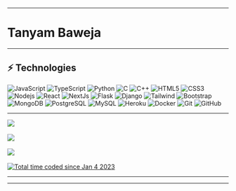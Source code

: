 <hr />

# Tanyam Baweja

<hr />

<!-- Techonlogy Sheilds -->
<!-- https://shields.io/badge/-<lable>-<color>?style=flat&logo=<logo name from simple icons> -->
## ⚡ Technologies
![JavaScript](https://img.shields.io/badge/-JavaScript-black?style=flat&logo=javascript)
![TypeScript](https://img.shields.io/badge/-TypeScript-00446e?style=flat&logo=typescript)
![Python](https://img.shields.io/badge/-Python-black?style=flat&logo=Python)
![C](https://img.shields.io/badge/-C-00599C?style=flat&logo=c)
![C++](https://img.shields.io/badge/-C++-00599C?style=flat&logo=cplusplus)
![HTML5](https://img.shields.io/badge/-HTML5-E34F26?style=flat&logo=html5&logoColor=white)
![CSS3](https://img.shields.io/badge/-CSS3-1572B6?style=flat&logo=css3)
![Nodejs](https://img.shields.io/badge/-Nodejs-black?style=flat&logo=Node.js)
![React](https://img.shields.io/badge/-React-black?style=flat&logo=react)
![NextJs](https://img.shields.io/badge/-NextJs-black?style=flat&logo=nextdotjs)
![Flask](https://img.shields.io/badge/-Flask-black?style=flat&logo=flask)
![Django](https://img.shields.io/badge/-Django-092E20?style=flat&logo=django)
![Tailwind](https://img.shields.io/badge/-Tailwind-blue?style=flat&logo=tailwindcss)
![Bootstrap](https://img.shields.io/badge/-Bootstrap-563D7C?style=flat&logo=bootstrap)
![MongoDB](https://img.shields.io/badge/-MongoDB-black?style=flat&logo=mongodb)
![PostgreSQL](https://img.shields.io/badge/-PostgreSQL-336791?style=flat&logo=postgresql)
![MySQL](https://img.shields.io/badge/-MySQL-black?style=flat&logo=mysql)
![Heroku](https://img.shields.io/badge/-Heroku-430098?style=flat&logo=heroku)
![Docker](https://img.shields.io/badge/-Docker-black?style=flat&logo=docker)
![Git](https://img.shields.io/badge/-Git-black?style=flat&logo=git)
![GitHub](https://img.shields.io/badge/-GitHub-181717?style=flat&logo=github)


<hr />

<!-- Custom Personalized stats -->
<!-- https://github.com/anuraghazra/github-readme-stats -->
<a href="https://github.com/t4nae">
  <img align="center" src="https://github-readme-stats.vercel.app/api/top-langs/?username=t4nae&layout=compact&theme=transparent" />
  <br />
  <br />
  <img align="center" src="https://github-readme-stats.vercel.app/api?username=T4nae&theme=transparent&show_icons=true&rank_icon=github&hide=stars" />
</a>
<br />
<br />
<a href="https://wakatime.com/@T4nae">
  <img align="center"  src="https://github-readme-stats.vercel.app/api/wakatime?username=T4nae&layout=compact&theme=transparent" />
</a>
<br />
<br />
<a href="https://wakatime.com/@9c7edb95-27d6-44f8-820b-9c30da8cbd08">
   <img src="https://wakatime.com/badge/user/9c7edb95-27d6-44f8-820b-9c30da8cbd08.svg" alt="Total time coded since Jan 4 2023" />
</a>
<hr />

<!--START_SECTION:badges-->

<!--END_SECTION:badges-->
<hr />
